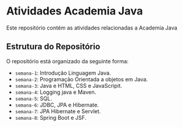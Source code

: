 # Atividades Academia Java

Este repositório contém as atividades relacionadas a Academia Java

## Estrutura do Repositório

O repositório está organizado da seguinte forma:

- `semana-1`: Introdução Linguagem Java.
- `semana-2`: Programação Orientada a objetos em Java.
- `semana-3`: Java e HTML, CSS e JavaScripit.
- `semana-4`: Logging java e Maven.
- `semana-5`: SQL.
- `semana-6`: JDBC, JPA e Hibernate.
- `semana-7`: JPA Hibernate e Servlet.
- `semana-8`: Spring Boot e JSF.

